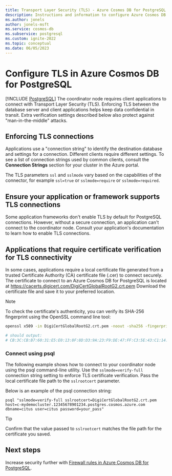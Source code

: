 ```yaml
---
title: Transport Layer Security (TLS) - Azure Cosmos DB for PostgreSQL
description: Instructions and information to configure Azure Cosmos DB for PostgreSQL and associated applications to properly use TLS connections.
ms.author: jonels
author: jonels-msft
ms.service: cosmos-db
ms.subservice: postgresql
ms.custom: ignite-2022
ms.topic: conceptual
ms.date: 06/05/2023
---
```

# Configure TLS in Azure Cosmos DB for PostgreSQL

[!INCLUDE [PostgreSQL](../includes/appliesto-postgresql.md)]
The coordinator node requires client applications to connect with Transport Layer Security (TLS). Enforcing TLS between the database server and client applications helps keep data confidential in transit. Extra verification settings described below also protect against "man-in-the-middle" attacks.

## Enforcing TLS connections
Applications use a "connection string" to identify the destination database and settings for a connection. Different clients require different settings. To see a list of connection strings used by common clients, consult the **Connection Strings** section for your cluster in the Azure portal.

The TLS parameters `ssl` and `sslmode` vary based on the capabilities of the connector, for example `ssl=true` or `sslmode=require` or `sslmode=required`.

## Ensure your application or framework supports TLS connections
Some application frameworks don't enable TLS by default for PostgreSQL connections. However, without a secure connection, an application can't connect to the coordinator node. Consult your application's documentation to learn how to enable TLS connections.

## Applications that require certificate verification for TLS connectivity
In some cases, applications require a local certificate file generated from a trusted Certificate Authority (CA) certificate file (.cer) to connect securely. The certificate to connect to an Azure Cosmos DB for PostgreSQL is located at https://cacerts.digicert.com/DigiCertGlobalRootG2.crt.pem  Download the certificate file and save it to your preferred location.

> [!NOTE]
>
> To check the certificate's authenticity, you can verify its SHA-256
> fingerprint using the OpenSSL command line tool:
>
> ```sh
> openssl x509 -in DigiCertGlobalRootG2.crt.pem -noout -sha256 -fingerprint
>
> # should output:
> # CB:3C:CB:B7:60:31:E5:E0:13:8F:8D:D3:9A:23:F9:DE:47:FF:C3:5E:43:C1:14:4C:EA:27:D4:6A:5A:B1:CB:5F
> ```

### Connect using psql
The following example shows how to connect to your coordinator node using the psql command-line utility. Use the `sslmode=verify-full` connection string setting to enforce TLS certificate verification. Pass the local certificate file path to the `sslrootcert` parameter.

Below is an example of the psql connection string:
```
psql "sslmode=verify-full sslrootcert=DigiCertGlobalRootG2.crt.pem host=c-mydemocluster.12345678901234.postgres.cosmos.azure.com dbname=citus user=citus password=your_pass"
```
> [!TIP]
> Confirm that the value passed to `sslrootcert` matches the file path for the certificate you saved.

## Next steps
Increase security further with [Firewall rules in Azure Cosmos DB for PostgreSQL](concepts-firewall-rules.md).
